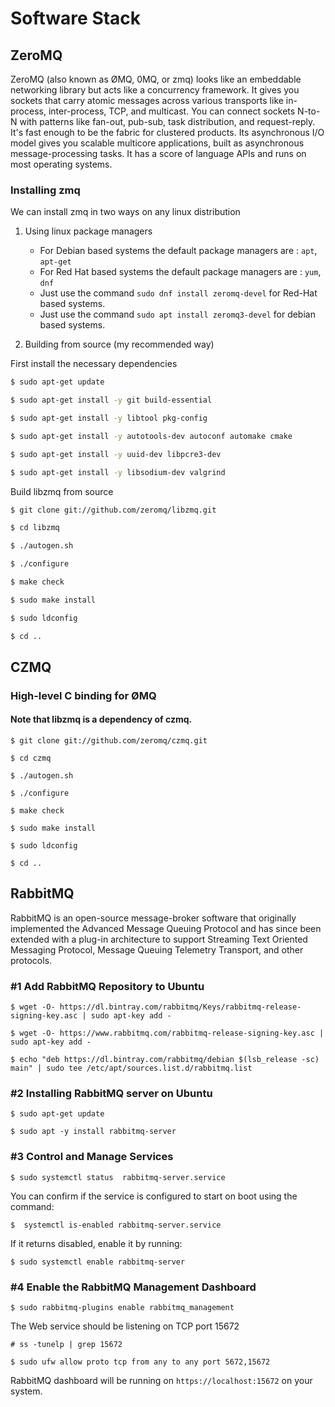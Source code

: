 # Software Stack

##  **ZeroMQ**
ZeroMQ (also known as ØMQ, 0MQ, or zmq) looks like an embeddable networking library but acts like a concurrency framework. It gives you sockets that carry atomic messages across various transports like in-process, inter-process, TCP, and multicast. You can connect sockets N-to-N with patterns like fan-out, pub-sub, task distribution, and request-reply. It's fast enough to be the fabric for clustered products. Its asynchronous I/O model gives you scalable multicore applications, built as asynchronous message-processing tasks. It has a score of language APIs and runs on most operating systems.

### Installing zmq
We can install zmq in two ways on any linux distribution

1. Using linux package managers
    * For Debian based systems the default package managers are :  `apt`, `apt-get`
    * For Red Hat based systems the default package managers are  : `yum`, `dnf`
    * Just use the command `sudo dnf install zeromq-devel` for Red-Hat based systems.
    * Just use the command `sudo apt install zeromq3-devel` for debian based systems.

2. Building from source (my recommended way)

First install the necessary dependencies

```sh
$ sudo apt-get update
```
```sh
$ sudo apt-get install -y git build-essential
```
```sh
$ sudo apt-get install -y libtool pkg-config
```
```sh
$ sudo apt-get install -y autotools-dev autoconf automake cmake
```
```sh
$ sudo apt-get install -y uuid-dev libpcre3-dev
```
```sh
$ sudo apt-get install -y libsodium-dev valgrind
```

Build libzmq from source

```sh
$ git clone git://github.com/zeromq/libzmq.git
```
```sh
$ cd libzmq
```
```sh
$ ./autogen.sh
```
```sh
$ ./configure
```
```sh
$ make check
```
```sh
$ sudo make install
```
```sh
$ sudo ldconfig
```
```sh
$ cd ..
```

##  **CZMQ**

### High-level C binding for ØMQ

#### Note that libzmq is a dependency of czmq.

```shell
$ git clone git://github.com/zeromq/czmq.git
```
```shell
$ cd czmq
```
```shell
$ ./autogen.sh
```
```shell
$ ./configure
```
```shell
$ make check
```
```shell
$ sudo make install
```
```shell
$ sudo ldconfig
```
```shell
$ cd ..
```

##  **RabbitMQ**

RabbitMQ is an open-source message-broker software that originally implemented the Advanced Message Queuing Protocol and has since been extended with a plug-in architecture to support Streaming Text Oriented Messaging Protocol, Message Queuing Telemetry Transport, and other protocols.

### #1 Add RabbitMQ Repository to Ubuntu

```shell
$ wget -O- https://dl.bintray.com/rabbitmq/Keys/rabbitmq-release-signing-key.asc | sudo apt-key add -
```
```shell
$ wget -O- https://www.rabbitmq.com/rabbitmq-release-signing-key.asc | sudo apt-key add -
```
```shell
$ echo "deb https://dl.bintray.com/rabbitmq/debian $(lsb_release -sc) main" | sudo tee /etc/apt/sources.list.d/rabbitmq.list
```

### #2 Installing RabbitMQ server on Ubuntu

```shell
$ sudo apt-get update
```
```shell
$ sudo apt -y install rabbitmq-server
```

### #3 Control and Manage Services

```shell
$ sudo systemctl status  rabbitmq-server.service 
```

You can confirm if the service is configured to start on boot using the command:

```shell
$  systemctl is-enabled rabbitmq-server.service 
```
If it returns disabled, enable it by running:

```shell
$ sudo systemctl enable rabbitmq-server
```

### #4  Enable the RabbitMQ Management Dashboard

```shell
$ sudo rabbitmq-plugins enable rabbitmq_management
```
The Web service should be listening on TCP port 15672

```shell
# ss -tunelp | grep 15672
```
```shell
$ sudo ufw allow proto tcp from any to any port 5672,15672
```

RabbitMQ dashboard will be running on `https://localhost:15672` on your system.



